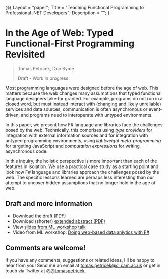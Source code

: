 ﻿@{ 
  Layout = "paper";
  Title = "Teaching Functional Programming to Professional .NET Developers";
  Description = "";
}

# In the Age of Web: Typed Functional-First Programming Revisited

> Tomas Petricek, Don Syme
>
> Draft - Work in progress
  
Most programming languages were designed before the age of web.
This matters because the web changes many assumptions that typed functional language designers take 
for granted. For example, programs do not run in a closed word, but must instead interact with 
(changing and likely unreliable) services and data sources, communication is often asynchronous 
or event-driven, and programs need to interoperate with untyped environments.

In this paper, we present how F# language and libraries face the challenges posed by the web.
Technically, this comprises using _type providers_ for integration with external information 
sources and for integration with untyped programming environments, using _lightweight 
meta-programming_ for targeting JavaScript and _computation expressions_ for writing 
asynchronous code.

In this inquiry, the holistic perspective is more important than each of the features in isolation.
We use a practical case study as a starting point and look how F# language and libraries approach 
the challenges posed by the web. The specific lessons learned are perhaps less interesting than 
our attempt to uncover hidden assumptions that no longer hold in the age of web.

## Draft and more information

 - Download [the draft (PDF)](age-of-web.pdf)
 - Download (shorter) [extended abstract (PDF)](ml-abstract.pdf)
 - View [slides from ML workshop talk](ml-talk.pdf)
 - Video from ML workshop: [Doing web-based data anlytics with F#](https://www.youtube.com/watch?v=_YOSAXKY-JI)
   
## Comments are welcome!

If you have any comments, suggestions or related ideas, I'll be happy to 
hear from you! Send me an email at [tomas.petricek@cl.cam.ac.uk](mailto:tomas.petricek@cl.cam.ac.uk)
or get in touch via Twitter at [@@tomaspetricek](http://twitter.com/tomaspetricek).